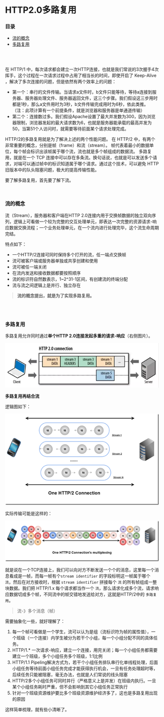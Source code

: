 # HTTP2.0多路复用

### 目录

- [流的概念](#流的概念)
- [多路复用](#多路复用)



</br></br>

在 HTTP/1 中，每次请求都会建立一次HTTP连接，也就是我们常说的3次握手4次挥手，这个过程在一次请求过程中占用了相当长的时间，即使开启了 Keep-Alive ，解决了多次连接的问题，但是依然有两个效率上的问题：

- 第一个：串行的文件传输。当请求a文件时，b文件只能等待，等待a连接到服务器、服务器处理文件、服务器返回文件，这三个步骤。我们假设这三步用时都是1秒，那么a文件用时为3秒，b文件传输完成用时为6秒，依此类推。（注：此项计算有一个前提条件，就是浏览器和服务器是单通道传输）
- 第二个：连接数过多。我们假设Apache设置了最大并发数为300，因为浏览器限制，浏览器发起的最大请求数为6，也就是服务器能承载的最高并发为50，当第51个人访问时，就需要等待前面某个请求处理完成。

HTTP/2的多路复用就是为了解决上述的两个性能问题。 在 HTTP/2 中，有两个非常重要的概念，分别是帧（frame）和流（stream）。 帧代表着最小的数据单位，每个帧会标识出该帧属于哪个流，流也就是多个帧组成的数据流。 多路复用，就是在一个 TCP 连接中可以存在多条流。换句话说，也就是可以发送多个请求，对端可以通过帧中的标识知道属于哪个请求。通过这个技术，可以避免 HTTP 旧版本中的队头阻塞问题，极大的提高传输性能。

要了解多路复用，首先要了解下流。

</br>

### 流的概念

流（Stream），服务器和客户端在HTTP 2.0连接内用于交换帧数据的独立双向序列，逻辑上可看做一个较为完整的交互处理单元，即表达一次完整的资源请求-响应数据交换流程；一个业务处理单元，在一个流内进行处理完毕，这个流生命周期完结。

特点如下：

- 一个HTTP/2连接可同时保持多个打开的流，任一端点交换帧
- 流可被客户端或服务器单独或共享创建和使用
- 流可被任一端关闭
- 在流内发送和接收数据都要按照顺序
- 流的标识符自然数表示，1~2^31-1区间，有创建流的终端分配
- 流与流之间逻辑上是并行、独立存在

> **流的概念提出，就是为了实现多路复用。**



</br></br>

### 多路复用

多路复用允许同时通过**单个HTTP 2.0连接发起多重的请求-响应**（右侧图片）。

![](https://raw.githubusercontent.com/affectalways/Flee-as-a-bird-to-your-mountain/main/img/%E5%A4%9A%E8%B7%AF%E5%A4%8D%E7%94%A8.png)



**多路复用再结合流**

逻辑图如下：

![](https://raw.githubusercontent.com/affectalways/Flee-as-a-bird-to-your-mountain/main/img/%E5%A4%9A%E8%B7%AF%E5%A4%8D%E7%94%A81.png)

实际传输可能是这样的：

![](https://raw.githubusercontent.com/affectalways/Flee-as-a-bird-to-your-mountain/main/img/%E5%A4%9A%E8%B7%AF%E5%A4%8D%E7%94%A82.png)

就是说在一个TCP连接上，我们可以向对方不断发送一个个的消息，这里每一个消息看成是一帧，而每一帧有个`stream identifier` 的字段标明这一帧属于哪个 `流`，然后在对方接收时，根据 `stream identifier` 拼接每个 `流` 的所有帧组成一整块数据。我们把 HTTP/1.x 每个请求都当作一个 `流`，那么请求化成多个流，请求响应数据切成多个帧，不同流中的帧交错地发送给对方，这就是HTTP/2中的 `多路复用`。

> 流-》多个消息（帧）

需要抽象化一些，就好理解了：

1. 每一个帧可看做是一个学生，流可以认为是组（流标识符为帧的属性值），一个班级（一个连接）内学生被分为若干个小组，每一个小组分配不同的具体任务。
2. HTTP/1.* 一次请求-响应，建立一个连接，用完关闭；每一个小组任务都需要建立一个班级，多个小组任务多个班级，1:1比例
3. HTTP/1.1 Pipeling解决方式为，若干个小组任务排队串行化单线程处理，后面小组任务等待前面小组任务完成才能获得执行机会，一旦有任务处理超时等，后续任务只能被阻塞，毫无办法，也就是人们常说的线头阻塞
4. HTTP/2多个小组任务可同时并行（严格意义上是并发）在班级内执行。一旦某个小组任务耗时严重，但不会影响到其它小组任务正常执行
5. 针对一个班级资源维护要比多个班级资源维护经济多了，这也是多路复用出现的原因

这样简单梳理，就有些小清晰了。

